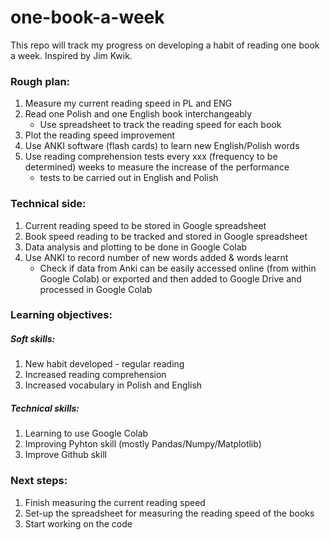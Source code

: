# one-book-a-week

This repo will track my progress on developing a habit of reading one book a week. Inspired by Jim Kwik.


### Rough plan:

1. Measure my current reading speed in PL and ENG
2. Read one Polish and one English book interchangeably
   - Use spreadsheet to track the reading speed for each book 
3. Plot the reading speed improvement
4. Use ANKI software (flash cards) to learn new English/Polish words
5. Use reading comprehension tests every xxx (frequency to be determined) weeks to measure the increase of the performance
   - tests to be carried out in English and Polish

### Technical side:

1. Current reading speed to be stored in Google spreadsheet
2. Book speed reading to be tracked and stored in Google spreadsheet
3. Data analysis and plotting to be done in Google Colab
4. Use ANKI to record number of new words added & words learnt
   - Check if data from Anki can be easily accessed online (from within Google Colab) or exported and then added to Google Drive  and processed in Google Colab 
   
### Learning objectives:

##### Soft skills:

1. New habit developed - regular reading
2. Increased reading comprehension
3. Increased vocabulary in Polish and English

##### Technical skills:

1. Learning to use Google Colab
2. Improving Pyhton skill (mostly Pandas/Numpy/Matplotlib)
3. Improve Github skill

### Next steps:

1. Finish measuring the current reading speed
2. Set-up the spreadsheet for measuring the reading speed of the books
3. Start working on the code

